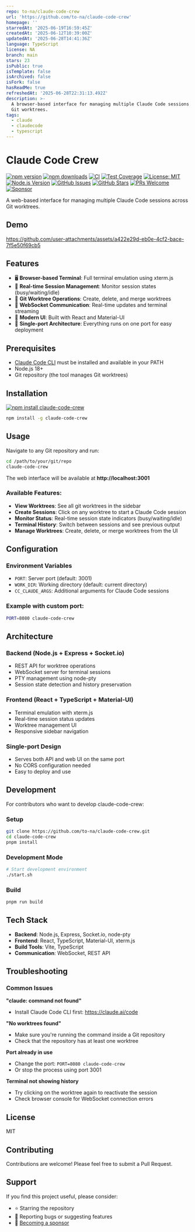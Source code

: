 ```yaml
---
repo: to-na/claude-code-crew
url: 'https://github.com/to-na/claude-code-crew'
homepage: ''
starredAt: '2025-06-19T16:59:45Z'
createdAt: '2025-06-12T10:39:00Z'
updatedAt: '2025-06-28T14:41:36Z'
language: TypeScript
license: NA
branch: main
stars: 23
isPublic: true
isTemplate: false
isArchived: false
isFork: false
hasReadMe: true
refreshedAt: '2025-06-28T22:31:13.492Z'
description: >-
  A browser-based interface for managing multiple Claude Code sessions across
  Git worktrees.
tags:
  - claude
  - claudecode
  - typescript
---
```


# Claude Code Crew

[![npm version](https://badge.fury.io/js/claude-code-crew.svg)](https://www.npmjs.com/package/claude-code-crew)
[![npm downloads](https://img.shields.io/npm/dm/claude-code-crew.svg)](https://www.npmjs.com/package/claude-code-crew)
[![CI](https://github.com/to-na/claude-code-crew/actions/workflows/ci.yml/badge.svg)](https://github.com/to-na/claude-code-crew/actions/workflows/ci.yml)
[![Test Coverage](https://github.com/to-na/claude-code-crew/actions/workflows/coverage.yml/badge.svg)](https://github.com/to-na/claude-code-crew/actions/workflows/coverage.yml)
[![License: MIT](https://img.shields.io/badge/License-MIT-yellow.svg)](https://opensource.org/licenses/MIT)
[![Node.js Version](https://img.shields.io/node/v/claude-code-crew.svg)](https://nodejs.org)
[![GitHub Issues](https://img.shields.io/github/issues/to-na/claude-code-crew.svg)](https://github.com/to-na/claude-code-crew/issues)
[![GitHub Stars](https://img.shields.io/github/stars/to-na/claude-code-crew.svg)](https://github.com/to-na/claude-code-crew/stargazers)
[![PRs Welcome](https://img.shields.io/badge/PRs-welcome-brightgreen.svg)](https://github.com/to-na/claude-code-crew/pulls)
[![Sponsor](https://img.shields.io/badge/sponsor-❤-ff69b4.svg)](https://github.com/sponsors/to-na)

A web-based interface for managing multiple Claude Code sessions across Git worktrees.

## Demo


https://github.com/user-attachments/assets/a422e29d-eb0e-4cf2-bace-7f5e50f69cb5


## Features

- 🖥️ **Browser-based Terminal**: Full terminal emulation using xterm.js
- 🔄 **Real-time Session Management**: Monitor session states (busy/waiting/idle)
- 🌳 **Git Worktree Operations**: Create, delete, and merge worktrees
- 🔌 **WebSocket Communication**: Real-time updates and terminal streaming
- 🎨 **Modern UI**: Built with React and Material-UI
- 📱 **Single-port Architecture**: Everything runs on one port for easy deployment

## Prerequisites

- [Claude Code CLI](https://claude.ai/code) must be installed and available in your PATH
- Node.js 18+ 
- Git repository (the tool manages Git worktrees)

## Installation

[![npm install claude-code-crew](https://nodei.co/npm/claude-code-crew.png?mini=true)](https://npmjs.org/package/claude-code-crew)

```bash
npm install -g claude-code-crew
```

## Usage

Navigate to any Git repository and run:

```bash
cd /path/to/your/git/repo
claude-code-crew
```

The web interface will be available at **http://localhost:3001**

### Available Features:
- **View Worktrees**: See all git worktrees in the sidebar
- **Create Sessions**: Click on any worktree to start a Claude Code session
- **Monitor Status**: Real-time session state indicators (busy/waiting/idle)
- **Terminal History**: Switch between sessions and see previous output
- **Manage Worktrees**: Create, delete, or merge worktrees from the UI

## Configuration

### Environment Variables

- `PORT`: Server port (default: 3001)
- `WORK_DIR`: Working directory (default: current directory)
- `CC_CLAUDE_ARGS`: Additional arguments for Claude Code sessions

### Example with custom port:
```bash
PORT=8080 claude-code-crew
```

## Architecture

### Backend (Node.js + Express + Socket.io)
- REST API for worktree operations
- WebSocket server for terminal sessions
- PTY management using node-pty
- Session state detection and history preservation

### Frontend (React + TypeScript + Material-UI)
- Terminal emulation with xterm.js
- Real-time session status updates
- Worktree management UI
- Responsive sidebar navigation

### Single-port Design
- Serves both API and web UI on the same port
- No CORS configuration needed
- Easy to deploy and use

## Development

For contributors who want to develop claude-code-crew:

### Setup
```bash
git clone https://github.com/to-na/claude-code-crew.git
cd claude-code-crew
pnpm install
```

### Development Mode
```bash
# Start development environment
./start.sh
```

### Build
```bash
pnpm run build
```

## Tech Stack

- **Backend**: Node.js, Express, Socket.io, node-pty
- **Frontend**: React, TypeScript, Material-UI, xterm.js
- **Build Tools**: Vite, TypeScript
- **Communication**: WebSocket, REST API

## Troubleshooting

### Common Issues

**"claude: command not found"**
- Install Claude Code CLI first: https://claude.ai/code

**"No worktrees found"**
- Make sure you're running the command inside a Git repository
- Check that the repository has at least one worktree

**Port already in use**
- Change the port: `PORT=8080 claude-code-crew`
- Or stop the process using port 3001

**Terminal not showing history**
- Try clicking on the worktree again to reactivate the session
- Check browser console for WebSocket connection errors

## License

MIT

## Contributing

Contributions are welcome! Please feel free to submit a Pull Request.

## Support

If you find this project useful, please consider:
- ⭐ Starring the repository
- 🐛 Reporting bugs or suggesting features
- 💖 [Becoming a sponsor](https://github.com/sponsors/to-na)
